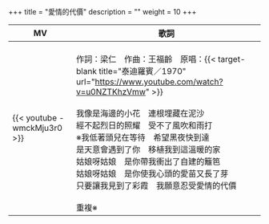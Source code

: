 +++
title = "愛情的代價"
description = ""
weight = 10
+++

MV  | 歌詞  
--------------|-------
{{< youtube -wmckMju3r0 >}}|<br/>作詞：梁仁　作曲：王福齡　原唱：{{< target-blank title="泰迪羅賓／1970" url="https://www.youtube.com/watch?v=u0NZTKhzVmw" >}}<br/><br/>我像是海邊的小花　連根埋藏在泥沙<br/>經不起烈日的照耀　受不了風吹和雨打<br/>※我低著頭兒在等待　希望黑夜快到達<br/>是天意會遇到了你　移植我到這溫暖的家<br/>姑娘呀姑娘　是你帶我衝出了自建的籬笆<br/>姑娘呀姑娘　是你使我心頭的愛苗又長了芽<br/>只要讓我見到了彩霞　我願意忍受愛情的代價<br/><br/>重複※
